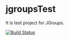 # jgroupsTest
It is test project for JGroups.

[![Build Status](https://travis-ci.org/wzhonggo/jgroupsTest.png)](https://travis-ci.org/wzhonggo/jgroupsTest)
